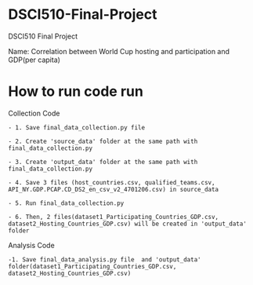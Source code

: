 # DSCI510-Final-Project
DSCI510 Final Project

Name:  Correlation between World Cup hosting and participation and GDP(per capita)


# How to run code run
    
 Collection Code   
    
    - 1. Save final_data_collection.py file 
    
    - 2. Create 'source_data' folder at the same path with final_data_collection.py
    
    - 3. Create 'output_data' folder at the same path with final_data_collection.py
    
    - 4. Save 3 files (host_countries.csv, qualified_teams.csv, API_NY.GDP.PCAP.CD_DS2_en_csv_v2_4701206.csv) in source_data
    
    - 5. Run final_data_collection.py
    
    - 6. Then, 2 files(dataset1_Participating_Countries_GDP.csv, dataset2_Hosting_Countries_GDP.csv) will be created in 'output_data' folder



  Analysis Code
  
    -1. Save final_data_analysis.py file  and 'output_data' folder(dataset1_Participating_Countries_GDP.csv, dataset2_Hosting_Countries_GDP.csv)
